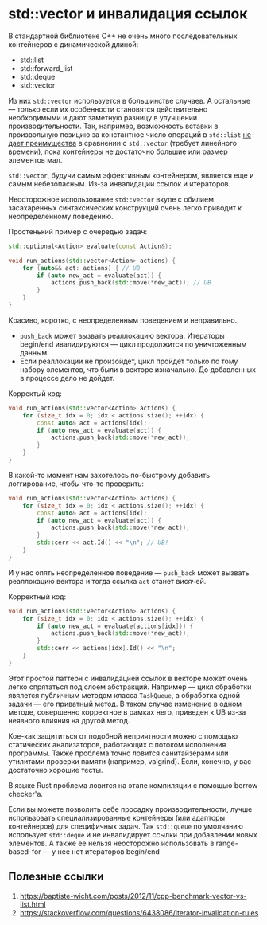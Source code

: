 # std::vector и инвалидация ссылок

В стандартной библиотеке C++ не очень много последовательных контейнеров с динамической длиной:
- std::list
- std::forward_list
- std::deque
- std::vector

Из них `std::vector` используется в большинстве случаев. А остальные — только если их особенности становятся действительно необходимыми и дают заметную разницу в улучшении производительности. Так, например, возможность вставки в произвольную позицию за константное число операций в `std::list` [не дает преимущества](https://baptiste-wicht.com/posts/2012/11/cpp-benchmark-vector-vs-list.html) в сравнении с `std::vector` (требует линейного времени), пока контейнеры не достаточно большие или размер элементов мал.

`std::vector`, будучи самым эффективным контейнером, является еще и самым небезопасным. Из-за инвалидации ссылок и итераторов.

Неосторожное использование `std::vector` вкупе с обилием засахаренных синтаксических конструкций очень легко приводит к неопределенному поведению.

Простенький пример с очередью задач:
```C++
std::optional<Action> evaluate(const Action&);

void run_actions(std::vector<Action> actions) {
    for (auto&& act: actions) { // UB
        if (auto new_act = evaluate(act)) {
            actions.push_back(std::move(*new_act)); // UB
        }
    }
}
```
Красиво, коротко, с неопределенным поведением и неправильно.

- `push_back` может вызвать реаллокацию вектора. Итераторы begin/end ивалидируются — цикл продолжится по уничтоженным данным.
- Если реаллокации не произойдет, цикл пройдет только по тому набору элементов, что были в векторе изначально. До добавленных в процессе дело не дойдет.

Корректый код:
```C++
void run_actions(std::vector<Action> actions) {
    for (size_t idx = 0; idx < actions.size(); ++idx) {
        const auto& act = actions[idx];
        if (auto new_act = evaluate(act)) {
            actions.push_back(std::move(*new_act));
        }
    }
}
```

В какой-то момент нам захотелось по-быстрому добавить логгирование, чтобы что-то проверить:
```C++
void run_actions(std::vector<Action> actions) {
    for (size_t idx = 0; idx < actions.size(); ++idx) {
        const auto& act = actions[idx];
        if (auto new_act = evaluate(act)) {
            actions.push_back(std::move(*new_act));
        }
        std::cerr << act.Id() << "\n"; // UB!
    }
}
```
И у нас опять неопределенное поведение — `push_back` может вызвать реаллокацию вектора
и тогда ссылка `act` станет висячей.

Корректный код:
```C++
void run_actions(std::vector<Action> actions) {
    for (size_t idx = 0; idx < actions.size(); ++idx) {
        if (auto new_act = evaluate(actions[idx])) {
            actions.push_back(std::move(*new_act));
        }
        std::cerr << actions[idx].Id() << "\n";
    }
}
```

Этот простой паттерн с инвалидацией ссылок в векторе может очень легко спрятаться под слоем абстракций. Например — цикл обработки явялется публичным методом класса `TaskQueue`, а обработка одной задачи — его приватный метод. В таком случае изменение в одном методе, совершенно корректное в рамках него, приведен к UB из-за неявного влияния на другой метод.

Кое-как защититься от подобной неприятности можно с помощью статических анализаторов, работающих с потоком исполнения программы. Также проблема точно ловится санитайзерами или утилитами проверки памяти (например, valgrind). Если, конечно, у вас достаточно хорошие тесты.

В языке Rust проблема ловится на этапе компиляции с помощью borrow checker'а.

Если вы можете позволить себе просадку производительности, лучше использовать специализированные контейнеры (или адапторы контейнеров) для специфичных задач. 
Так `std::queue` по умолчанию использует `std::deque` и не инвалидирует ссылки при добавлении новых элементов. А также ее нельзя неосторожно использовать в range-based-for — у нее нет итераторов begin/end

## Полезные ссылки
1. https://baptiste-wicht.com/posts/2012/11/cpp-benchmark-vector-vs-list.html
2. https://stackoverflow.com/questions/6438086/iterator-invalidation-rules
